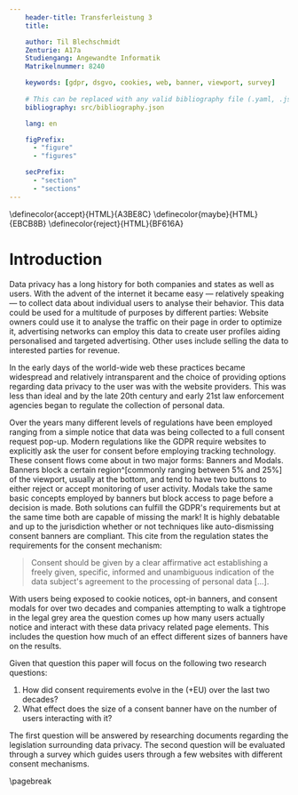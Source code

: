 ```yaml
---
    header-title: Transferleistung 3
    title: 

    author: Til Blechschmidt
    Zenturie: A17a
    Studiengang: Angewandte Informatik
    Matrikelnummer: 8240

    keywords: [gdpr, dsgvo, cookies, web, banner, viewport, survey]
    
    # This can be replaced with any valid bibliography file (.yaml, .json, .bib)
    bibliography: src/bibliography.json

    lang: en

    figPrefix:
      - "figure"
      - "figures"

    secPrefix:
      - "section"
      - "sections"
---
```


\definecolor{accept}{HTML}{A3BE8C}
\definecolor{maybe}{HTML}{EBCB8B}
\definecolor{reject}{HTML}{BF616A}

# Introduction

Data privacy has a long history for both companies and states as well as users. With the advent of the internet it became easy — relatively speaking — to collect data about individual users to analyse their behavior. This data could be used for a multitude of purposes by different parties: Website owners could use it to analyse the traffic on their page in order to optimize it, advertising networks can employ this data to create user profiles aiding personalised and targeted advertising. Other uses include selling the data to interested parties for revenue.

In the early days of the world-wide web these practices became widespread and relatively intransparent and the choice of providing options regarding data privacy to the user was with the website providers. This was less than ideal and by the late 20th century and early 21st law enforcement agencies began to regulate the collection of personal data.

Over the years many different levels of regulations have been employed ranging from a simple notice that data was being collected to a full consent request pop-up. Modern regulations like the GDPR require websites to explicitly ask the user for consent before employing tracking technology. These consent flows come about in two major forms: Banners and Modals. Banners block a certain region^[commonly ranging between 5% and 25%] of the viewport, usually at the bottom, and tend to have two buttons to either reject or accept monitoring of user activity. Modals take the same basic concepts employed by banners but block access to page before a decision is made. Both solutions can fulfill the GDPR's requirements but at the same time both are capable of missing the mark! It is highly debatable and up to the jurisdiction whether or not techniques like auto-dismissing consent banners are compliant. This cite from the regulation states the requirements for the consent mechanism:

> Consent should be given by a clear affirmative act establishing a freely given, specific, informed and unambiguous indication of the data subject's agreement to the processing of personal data [...].

With users being exposed to cookie notices, opt-in banners, and consent modals for over two decades and companies attempting to walk a tightrope in the legal grey area the question comes up how many users actually notice and interact with these data privacy related page elements. This includes the question how much of an effect different sizes of banners have on the results.

Given that question this paper will focus on the following two research questions:

1. How did consent requirements evolve in the (+EU) over the last two decades?
2. What effect does the size of a consent banner have on the number of users interacting with it?

The first question will be answered by researching documents regarding the legislation surrounding data privacy. The second question will be evaluated through a survey which guides users through a few websites with different consent mechanisms.

\pagebreak
